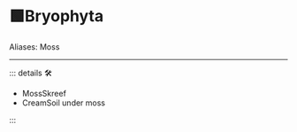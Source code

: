 # 🟩<ekos>Bryophyta</ekos>

Aliases: Moss

---

<!-- =================================================== -->
<!-- =================================================== -->
<!-- =================================================== -->
<!-- =================================================== -->
<!-- =================================================== -->
::: details 🛠

- MossSkreef
- CreamSoil under moss

:::

